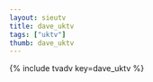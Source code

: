 ```yaml
--- 
layout: sieutv
title: dave_uktv
tags: ["uktv"]
thumb: dave_uktv
---
```

{% include tvadv key=dave_uktv %}
